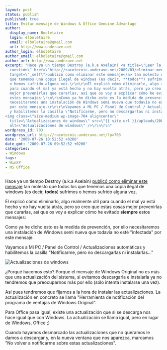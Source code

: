 ```yaml
---
layout: post
status: publish
published: true
title: Evitar mensaje de Windows & Office Genuine Advantage
author:
  display_name: Booletaire
  login: elboletaire
  email: elboletaire@gmail.com
  url: http://www.underave.net
author_login: elboletaire
author_email: elboletaire@gmail.com
author_url: http://www.underave.net
excerpt: "Hace ya un tiempo Destroy (a.k.a Axelain) <a title=\"Leer la entrada en
  cuestión\" href=\"http://racotecnic.underave.net/2009/03/eliminar-mensaje-de-copia-pirata-de-windows-genuine-advantage/\"
  target=\"_self\">publicó como eliminar este mensaje</a> tan molesto que todos los
  que tenemos una copia ilegal de windows (es decir, **todos**) sufrimos
  o hemos sufrido alguna vez.\r\n\r\nÉl explicó cómo eliminarlo, algo realmente útil
  para cuando el mal ya está hecho y no hay vuelta atrás, pero yo creo que estas cosas
  mejor prevenirlas que curarlas, así que os voy a explicar cómo he evitado **siempre**
  estos mensajes:\r\n\r\nComo ya he dicho esto es la medida de prevención, por ello
  necesitaremos una instalación de Windows semi nueva que todavía no esté \"infectada\"
  por este mensaje.\r\n\r\nVayamos a Mi PC / Panel de Control / Actualizaciones automáticas
  y habilitemos la casilla \"Notificarme, pero no descargarlas ni instalarlas...\"\r\n
<img class=\"size-medium wp-image-704 aligncenter\"
  title=\"Actualizaciones de windows\" src=\"{{ site.url }}/uploads/2009/07/Captura.png\"
  alt=\"Actualizaciones de windows\" />\r\n\r\n"
wordpress_id: 703
wordpress_url: http://racotecnic.underave.net/?p=703
date: '2009-07-26 10:52:52 +0200'
date_gmt: '2009-07-26 09:52:52 +0200'
categories:
- Windows
tags:
- WinXP
- MS Office
---
```


Hace ya un tiempo Destroy (a.k.a Axelain) <a title="Leer la entrada en cuestión" href="http://racotecnic.underave.net/2009/03/eliminar-mensaje-de-copia-pirata-de-windows-genuine-advantage/" target="_self">publicó como eliminar este mensaje</a> tan molesto que todos los que tenemos una copia ilegal de windows (es decir, **todos**) sufrimos o hemos sufrido alguna vez.

Él explicó cómo eliminarlo, algo realmente útil para cuando el mal ya está hecho y no hay vuelta atrás, pero yo creo que estas cosas mejor prevenirlas que curarlas, así que os voy a explicar cómo he evitado **siempre** estos mensajes:

Como ya he dicho esto es la medida de prevención, por ello necesitaremos una instalación de Windows semi nueva que todavía no esté "infectada" por este mensaje.

Vayamos a Mi PC / Panel de Control / Actualizaciones automáticas y habilitemos la casilla "Notificarme, pero no descargarlas ni instalarlas..."

<img class="size-medium wp-image-704 aligncenter" title="Actualizaciones de windows" src="{{ site.url }}/uploads/2009/07/Captura.png" alt="Actualizaciones de windows" />

<a id="more"></a><a id="more-703"></a>
¿Porqué hacemos esto? Porque el mensaje de Windows Original no es más que una actualización del sistema, si evitamos descargarla e instalarla ya no tendremos que preocuparnos más por ello (sólo intenta instalarse una vez).

Así pues tendremos que fijarnos a la hora de instalar las actualizaciones. La actualización en concreto se llama "Herramienta de notificación del programa de ventajas de Windows Original".

Para Office pasa igual, existe una actualización que si se descarga nos hace igual que con Windows. La actualización se llama igual, pero en lugar de Windows, Office ;)

Cuando hayamos desmarcado las actualizaciones que no queramos le damos a descargar y, en la nueva ventana que nos aparezca, marcamos "No volver a notificarme sobre estas actualizaciones".
